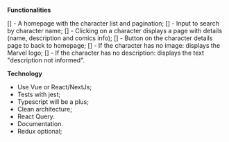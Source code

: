 
**Functionalities**

[] - A homepage with the character list and pagination;
[] - Input to search by character name;
[] - Clicking on a character displays a page with details (name, description and comics info);
[] - Button on the character details page to back to homepage;
[] - If the character has no image: displays the Marvel logo;
[] - If the character has no description: displays the text "description not informed".




**Technology**

- Use Vue or React/NextJs;
- Tests with jest;
- Typescript will be a plus;
- Clean architecture;
- React Query.
- Documentation.
- Redux optional;